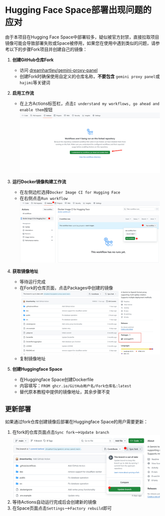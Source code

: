 # Hugging Face Space部署出现问题的应对

由于本项目在Hugging Face Space中部署较多，疑似被官方封禁，直接拉取项目镜像可能会导致部署失败或Space被停用，如果您在使用中遇到类似的问题，请参考以下的步骤Fork项目并创建自己的镜像：

1. **创建GitHub仓库Fork**
   - 访问 [dreamhartley/gemini-proxy-panel](https://github.com/dreamhartley/gemini-proxy-panel)
   - 创建Fork时确保使用自定义的仓库名称，**不要包含** `gemini proxy panel`或`hajimi`等关键词

2. **启用工作流**
   - 在上方Actions标签栏，点击`I understand my workflows, go ahead and enable them`按钮
     ![](image/8.0.jpg)

3. **运行Docker镜像构建工作流**
   - 在左侧边栏选择`Docker Image CI for Hugging Face`
   - 在右侧点击`Run workflow`
     ![](image/8.1.jpg)

4. **获取镜像地址**
   - 等待运行完成
   - 在Fork的仓库页面，点击Packages中创建的镜像
     ![](image/8.2.jpg)
   - 复制镜像地址

5. **创建Huggingface Space**
   - 在Huggingface Space创建Dockerfile
   - 内容填写：`FROM ghcr.io/GitHub用户名/Fork仓库名:latest`
   - 替代原本教程中提供的镜像地址，其余步骤不变

## 更新部署

如果通过fork仓库创建镜像后部署在Huggingface Space的用户需要更新：

1. 在fork的仓库页面点击`Sync fork`-->`Update branch`
![](image/8.3.jpg)
2. 等待Actions自动运行完成后会创建新的镜像
3. 在Space页面点击`Settings`-->`Factory rebuild`即可